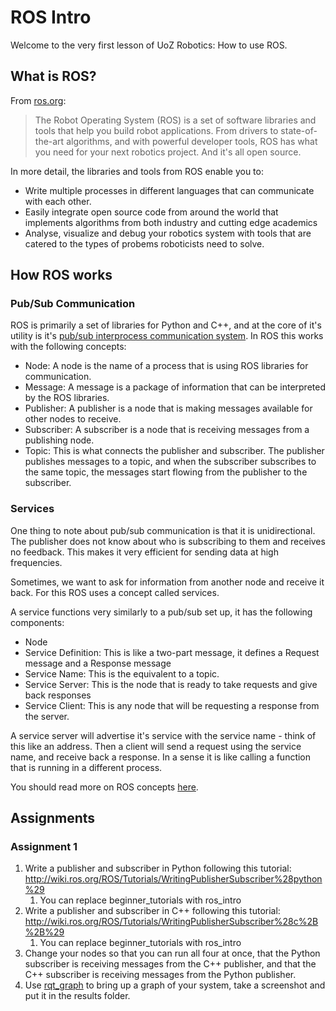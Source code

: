 # ROS Intro
Welcome to the very first lesson of UoZ Robotics: How to use ROS.

## What is ROS?
From [ros.org](https://www.ros.org/):

> The Robot Operating System (ROS) is a set of software libraries and tools that help you build robot applications. From drivers to state-of-the-art algorithms, and with powerful developer tools, ROS has what you need for your next robotics project. And it's all open source.

In more detail, the libraries and tools from ROS enable you to:
- Write multiple processes in different languages that can communicate with each other.
- Easily integrate open source code from around the world that implements algorithms from both industry and cutting edge academics
- Analyse, visualize and debug your robotics system with tools that are catered to the types of probems roboticists need to solve.

## How ROS works

### Pub/Sub Communication
ROS is primarily a set of libraries for Python and C++, and at the core of it's utility is it's [pub/sub interprocess communication system](https://aws.amazon.com/what-is/pub-sub-messaging/). In ROS this works with the following concepts:
- Node: A node is the name of a process that is using ROS libraries for communication.
- Message: A message is a package of information that can be interpreted by the ROS libraries.
- Publisher: A publisher is a node that is making messages available for other nodes to receive.
- Subscriber: A subscriber is a node that is receiving messages from a publishing node.
- Topic: This is what connects the publisher and subscriber. The publisher publishes messages to a topic, and when the subscriber subscribes to the same topic, the messages start flowing from the publisher to the subscriber.

### Services
One thing to note about pub/sub communication is that it is unidirectional. The publisher does not know about who is subscribing to them and receives no feedback. This makes it very efficient for sending data at high frequencies.

Sometimes, we want to ask for information from another node and receive it back. For this ROS uses a concept called services.

A service functions very similarly to a pub/sub set up, it has the following components:
- Node
- Service Definition: This is like a two-part message, it defines a Request message and a Response message
- Service Name: This is the equivalent to a topic.
- Service Server: This is the node that is ready to take requests and give back responses
- Service Client: This is any node that will be requesting a response from the server.

A service server will advertise it's service with the service name - think of this like an address. Then a client will send a request using the service name, and receive back a response. In a sense it is like calling a function that is running in a different process.

You should read more on ROS concepts [here](http://wiki.ros.org/ROS/Concepts).

## Assignments
### Assignment 1
1. Write a publisher and subscriber in Python following this tutorial: http://wiki.ros.org/ROS/Tutorials/WritingPublisherSubscriber%28python%29
    1. You can replace beginner_tutorials with ros_intro
2. Write a publisher and subscriber in C++ following this tutorial: http://wiki.ros.org/ROS/Tutorials/WritingPublisherSubscriber%28c%2B%2B%29
    1. You can replace beginner_tutorials with ros_intro
3. Change your nodes so that you can run all four at once, that the Python subscriber is receiving messages from the C++ publisher, and that the C++ subscriber is receiving messages from the Python publisher.
4. Use [rqt_graph](http://wiki.ros.org/rqt_graph) to bring up a graph of your system, take a screenshot and put it in the results folder.

